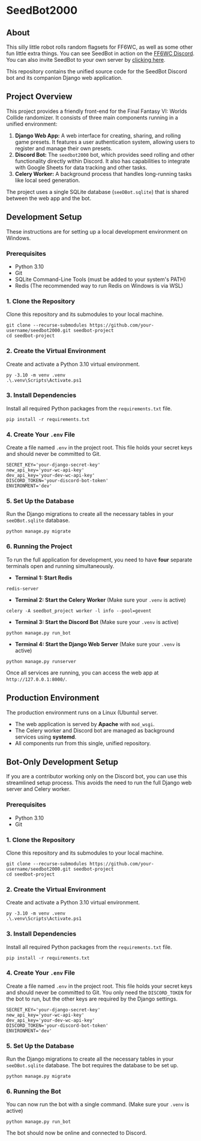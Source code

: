 # SeedBot2000
## About
This silly little robot rolls random flagsets for FF6WC, as well as some other fun little extra things. You can see SeedBot in action on the [FF6WC Discord](https://discord.gg/5MPeng5). You can also invite SeedBot to your own server by [clicking here](https://discord.com/api/oauth2/authorize?client_id=892560638969278484&permissions=1494917180496&scope=bot).

This repository contains the unified source code for the SeedBot Discord bot and its companion Django web application.

## Project Overview

This project provides a friendly front-end for the Final Fantasy VI: Worlds Collide randomizer. It consists of three main components running in a unified environment:

1.  **Django Web App:** A web interface for creating, sharing, and rolling game presets. It features a user authentication system, allowing users to register and manage their own presets.
2.  **Discord Bot:** The `seedbot2000` bot, which provides seed rolling and other functionality directly within Discord. It also has capabilities to integrate with Google Sheets for data tracking and other tasks.
3.  **Celery Worker:** A background process that handles long-running tasks like local seed generation.

The project uses a single SQLite database (`seeDBot.sqlite`) that is shared between the web app and the bot.

## Development Setup

These instructions are for setting up a local development environment on Windows.

### Prerequisites
* Python 3.10
* Git
* SQLite Command-Line Tools (must be added to your system's PATH)
* Redis (The recommended way to run Redis on Windows is via WSL)

### 1. Clone the Repository
Clone this repository and its submodules to your local machine.
```
git clone --recurse-submodules https://github.com/your-username/seedbot2000.git seedbot-project
cd seedbot-project
```

### 2. Create the Virtual Environment
Create and activate a Python 3.10 virtual environment.
```
py -3.10 -m venv .venv
.\.venv\Scripts\Activate.ps1
```

### 3. Install Dependencies
Install all required Python packages from the `requirements.txt` file.
```
pip install -r requirements.txt
```

### 4. Create Your `.env` File
Create a file named `.env` in the project root. This file holds your secret keys and should never be committed to Git.

```
SECRET_KEY='your-django-secret-key'
new_api_key='your-wc-api-key'
dev_api_key='your-dev-wc-api-key'
DISCORD_TOKEN='your-discord-bot-token'
ENVIRONMENT='dev'
```

### 5. Set Up the Database
Run the Django migrations to create all the necessary tables in your `seeDBot.sqlite` database.
```
python manage.py migrate
```

### 6. Running the Project
To run the full application for development, you need to have **four** separate terminals open and running simultaneously.

* **Terminal 1: Start Redis**
```
redis-server
```

* **Terminal 2: Start the Celery Worker**
(Make sure your `.venv` is active)
```
celery -A seedbot_project worker -l info --pool=gevent
```

* **Terminal 3: Start the Discord Bot**
(Make sure your `.venv` is active)
```
python manage.py run_bot
```

* **Terminal 4: Start the Django Web Server**
(Make sure your `.venv` is active)
```
python manage.py runserver
```

Once all services are running, you can access the web app at `http://127.0.0.1:8000/`.

## Production Environment

The production environment runs on a Linux (Ubuntu) server.
* The web application is served by **Apache** with `mod_wsgi`.
* The Celery worker and Discord bot are managed as background services using **systemd**.
* All components run from this single, unified repository.

## Bot-Only Development Setup

If you are a contributor working only on the Discord bot, you can use this streamlined setup process. This avoids the need to run the full Django web server and Celery worker.

### Prerequisites
* Python 3.10
* Git

### 1. Clone the Repository
Clone this repository and its submodules to your local machine.
```
git clone --recurse-submodules https://github.com/your-username/seedbot2000.git seedbot-project
cd seedbot-project
```

### 2. Create the Virtual Environment
Create and activate a Python 3.10 virtual environment.
```
py -3.10 -m venv .venv
.\.venv\Scripts\Activate.ps1
```

### 3. Install Dependencies
Install all required Python packages from the `requirements.txt` file.
```
pip install -r requirements.txt
```

### 4. Create Your `.env` File
Create a file named `.env` in the project root. This file holds your secret keys and should never be committed to Git. You only need the `DISCORD_TOKEN` for the bot to run, but the other keys are required by the Django settings.

```
SECRET_KEY='your-django-secret-key'
new_api_key='your-wc-api-key'
dev_api_key='your-dev-wc-api-key'
DISCORD_TOKEN='your-discord-bot-token'
ENVIRONMENT='dev'
```

### 5. Set Up the Database
Run the Django migrations to create all the necessary tables in your `seeDBot.sqlite` database. The bot requires the database to be set up.
```
python manage.py migrate
```

### 6. Running the Bot
You can now run the bot with a single command.
(Make sure your `.venv` is active)
```
python manage.py run_bot
```
The bot should now be online and connected to Discord.
